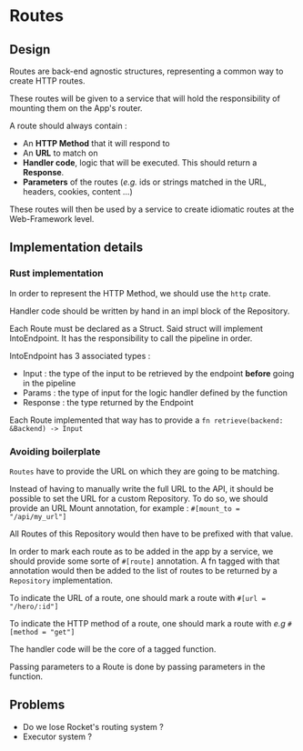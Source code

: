 # Routes

## Design 

Routes are back-end agnostic structures, representing a common way to create HTTP routes. 

These routes will be given to a service that will hold the responsibility of mounting them on the App's router. 

A route should always contain : 

* An **HTTP Method** that it will respond to
* An **URL** to match on 
* **Handler code**, logic that will be executed. This should return a **Response**.
* **Parameters** of the routes (*e.g.* ids or strings matched in the URL, headers, cookies, content ...)

These routes will then be used by a service to create idiomatic routes at the Web-Framework level. 

## Implementation details 

### Rust implementation 

In order to represent the HTTP Method, we should use the `http` crate. 

Handler code should be written by hand in an impl block of the Repository.

Each Route must be declared as a Struct. Said struct will implement IntoEndpoint.
It has the responsibility to call the pipeline in order.  

IntoEndpoint has 3 associated types : 
* Input : the type of the input to be retrieved by the endpoint **before** going in the pipeline
* Params : the type of input for the logic handler defined by the function
* Response : the type returned by the Endpoint

Each Route implemented that way has to provide a `fn retrieve(backend: &Backend) -> Input`

### Avoiding boilerplate 

`Routes` have to provide the URL on which they are going to be matching. 

Instead of having to manually write the full URL to the API, it should be possible to set the URL for a custom Repository. To do so, we should provide an URL Mount annotation, for example : `#[mount_to = "/api/my_url"]`

All Routes of this Repository would then have to be prefixed with that value.

In order to mark each route as to be added in the app by a service, we should provide some sorte of `#[route]` annotation. A fn tagged with that annotation would then be added to the list of routes to be returned by a `Repository` implementation. 

To indicate the URL of a route, one should mark a route with `#[url = "/hero/:id"]`

To indicate the HTTP method of a route, one should mark a route with *e.g* `#[method = "get"]`

The handler code will be the core of a tagged function.

Passing parameters to a Route is done by passing parameters in the function. 

## Problems

* Do we lose Rocket's routing system ?
* Executor system ?